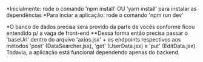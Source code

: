 *Inicialmente: rode o comando 'npm install' OU 'yarn install' para instalar as dependências
*Para inciar a aplicação: rode o comando 'npm run dev'

*O banco de dados precisa será provido da parte de vocês conforme ficou entendido p/ a vaga de front-end
**Dessa forma então precisa passar o 'baseUrl' dentro do arquivo 'axios.jsx' + os endpoints respectivos aos métodos 'post' (DataSearcher.jsx), 'get' (UserData.jsx) e 'put' (EditData.jsx). Todavia, a aplicação está funcional dependendo apenas do backend.